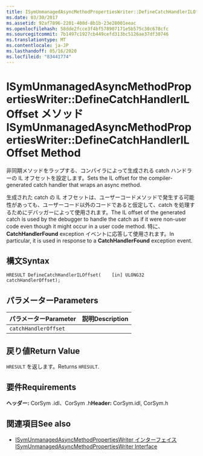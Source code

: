 ```yaml
---
title: ISymUnmanagedAsyncMethodPropertiesWriter::DefineCatchHandlerILOffset メソッド
ms.date: 03/30/2017
ms.assetid: 92af7896-2201-408d-8b1b-23e28001eeac
ms.openlocfilehash: 58dde2fcce3f4bf578907171e5b575c30c678cfc
ms.sourcegitcommit: 7b1497c1927cb449cefd313bc5126ae37df30746
ms.translationtype: MT
ms.contentlocale: ja-JP
ms.lasthandoff: 05/16/2020
ms.locfileid: "83441774"
---
```

# <a name="isymunmanagedasyncmethodpropertieswriterdefinecatchhandleriloffset-method"></a><span data-ttu-id="a1129-102">ISymUnmanagedAsyncMethodPropertiesWriter::DefineCatchHandlerILOffset メソッド</span><span class="sxs-lookup"><span data-stu-id="a1129-102">ISymUnmanagedAsyncMethodPropertiesWriter::DefineCatchHandlerILOffset Method</span></span>
<span data-ttu-id="a1129-103">非同期メソッドをラップする、コンパイラによって生成される catch ハンドラーの IL オフセットを設定します。</span><span class="sxs-lookup"><span data-stu-id="a1129-103">Sets the IL offset for the compiler-generated catch handler that wraps an async method.</span></span>  
  
 <span data-ttu-id="a1129-104">生成された catch の IL オフセットは、ユーザーコードメソッドで発生する可能性があっても、ユーザーコード以外のコードであると仮定して、catch を処理するためにデバッガーによって使用されます。</span><span class="sxs-lookup"><span data-stu-id="a1129-104">The IL offset of the generated catch is used by the debugger to handle the catch as if it were non-user code even though it might occur in a user code method.</span></span> <span data-ttu-id="a1129-105">特に、 **CatchHandlerFound** exception イベントに応答して使用されます。</span><span class="sxs-lookup"><span data-stu-id="a1129-105">In particular, it is used in response to a **CatchHandlerFound** exception event.</span></span>  
  
## <a name="syntax"></a><span data-ttu-id="a1129-106">構文</span><span class="sxs-lookup"><span data-stu-id="a1129-106">Syntax</span></span>  
  
```idl  
HRESULT DefineCatchHandlerILOffset(    [in] ULONG32 catchHandlerOffset);  
```  
  
## <a name="parameters"></a><span data-ttu-id="a1129-107">パラメーター</span><span class="sxs-lookup"><span data-stu-id="a1129-107">Parameters</span></span>  
  
|<span data-ttu-id="a1129-108">パラメーター</span><span class="sxs-lookup"><span data-stu-id="a1129-108">Parameter</span></span>|<span data-ttu-id="a1129-109">説明</span><span class="sxs-lookup"><span data-stu-id="a1129-109">Description</span></span>|  
|---------------|-----------------|  
|`catchHandlerOffset`||  
  
## <a name="return-value"></a><span data-ttu-id="a1129-110">戻り値</span><span class="sxs-lookup"><span data-stu-id="a1129-110">Return Value</span></span>  
 <span data-ttu-id="a1129-111">`HRESULT` を返します。</span><span class="sxs-lookup"><span data-stu-id="a1129-111">Returns `HRESULT`.</span></span>  
  
## <a name="requirements"></a><span data-ttu-id="a1129-112">要件</span><span class="sxs-lookup"><span data-stu-id="a1129-112">Requirements</span></span>  
 <span data-ttu-id="a1129-113">**ヘッダー:** CorSym .idl、CorSym .h</span><span class="sxs-lookup"><span data-stu-id="a1129-113">**Header:** CorSym.idl, CorSym.h</span></span>  
  
## <a name="see-also"></a><span data-ttu-id="a1129-114">関連項目</span><span class="sxs-lookup"><span data-stu-id="a1129-114">See also</span></span>

- [<span data-ttu-id="a1129-115">ISymUnmanagedAsyncMethodPropertiesWriter インターフェイス</span><span class="sxs-lookup"><span data-stu-id="a1129-115">ISymUnmanagedAsyncMethodPropertiesWriter Interface</span></span>](isymunmanagedasyncmethodpropertieswriter-interface.md)
